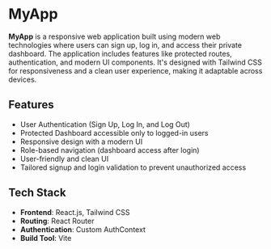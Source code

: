 # MyApp

**MyApp** is a responsive web application built using modern web technologies where users can sign up, log in, and access their private dashboard. The application includes features like protected routes, authentication, and modern UI components. It's designed with Tailwind CSS for responsiveness and a clean user experience, making it adaptable across devices.

## Features

- User Authentication (Sign Up, Log In, and Log Out)
- Protected Dashboard accessible only to logged-in users
- Responsive design with a modern UI
- Role-based navigation (dashboard access after login)
- User-friendly and clean UI
- Tailored signup and login validation to prevent unauthorized access

## Tech Stack

- **Frontend**: React.js, Tailwind CSS
- **Routing**: React Router
- **Authentication**: Custom AuthContext
- **Build Tool**: Vite



